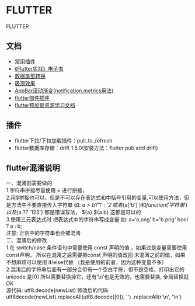 # FLUTTER
FLUTTER

## 文档
- [常用插件](https://juejin.im/post/5de9bbb0f265da33d361f5d0)
- [《Flutter实战》电子书](https://github.com/flutterchina/flutter-in-action/blob/master/docs/SUMMARY.md)
- [数据类型转换](https://app.quicktype.io/)
- [吸顶效果](https://www.jianshu.com/p/b5292ef7c38c)
- [AppBar滚动渐变(notification.metrics用法)](https://www.programmersought.com/article/88294292702/)
- [flutter部件插件](https://asmcn.icopy.site/awesome/awesome-flutter/)
- [flutter预加载资源学习文档](https://stackoverflow.com/questions/61353764/preload-all-image-assets-in-a-flutter-app)

## 插件
+ flutter下拉/下拉加载插件：pull_to_refresh
+ flutter数据库存储：drift 1.5.0(安装方法：flutter pub add drift)

## flutter混淆说明
一、混淆前需要做的<br/>
1.字符串拼接尽量使用 + 进行拼接，<br/>
2.用$拼接也可以，但是不可以存在表达式和中括号引用的变量,可以使用方法，但是方法中不要直接传入字符串
如: ${a > b ? '1' : '2'}或者${a['b'] }和${ function('字符串')}以及${a ?? '123'} 都是错误写法，
${a}  ${a.b} 这都是可以的<br/>
3.使用三元表达式时 把表达式中的字符串写成变量
如: a=‘a.png’ b='b.png' 
bool ? a : b;<br/>
注意: 正则中的字符串也会被混淆<br/>
二、混淆后的修改<br/>
1.在 switch/case 条件语句中需要使用 const 声明的值 ，如果过是变量需要使用const声明，
所以在混淆之后需要把const 声明的值改回 未混淆之前的值，如果不想麻烦可以使用 if/else代替
（我是使用的前者，因为这种变量不多）<br/>
2.混淆后的字符串后面有一部分会带有一个空白字符，但不是空格，打印出它的unicode 是[0]
 所以需要替换掉它，还有‘\n’也是无效的，也需要替换,
全局替换就OK<br/>
源代码: utf8.decode(newList)
修改后的代码:  utf8decode(newList).replaceAll(utf8.decode([0]), '') .replaceAll(r'\n', '\n')

